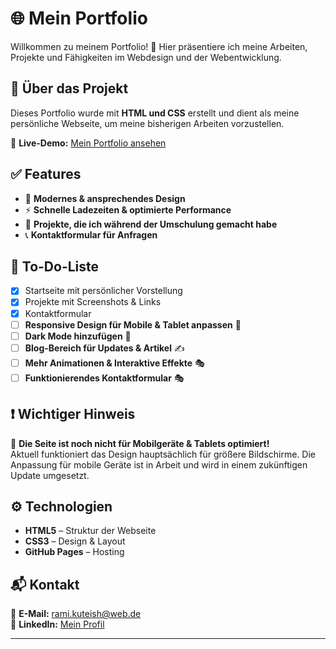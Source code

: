 # 🌐 Mein Portfolio

Willkommen zu meinem Portfolio! 🚀 Hier präsentiere ich meine Arbeiten, Projekte und Fähigkeiten im Webdesign und der Webentwicklung.

## 📌 Über das Projekt

Dieses Portfolio wurde mit **HTML und CSS** erstellt und dient als meine persönliche Webseite, um meine bisherigen Arbeiten vorzustellen.  

🔗 **Live-Demo:** [Mein Portfolio ansehen](https://ramikuteish-eng.github.io/mein-portfolio/)

## ✅ Features

- 🎨 **Modernes & ansprechendes Design**
- ⚡ **Schnelle Ladezeiten & optimierte Performance**
- 🔗 **Projekte, die ich während der Umschulung gemacht habe**
- 📞 **Kontaktformular für Anfragen**

## 🚀 To-Do-Liste

- [x] Startseite mit persönlicher Vorstellung  
- [x] Projekte mit Screenshots & Links  
- [x] Kontaktformular  
- [ ] **Responsive Design für Mobile & Tablet anpassen** 📱  
- [ ] **Dark Mode hinzufügen** 🌙  
- [ ] **Blog-Bereich für Updates & Artikel** ✍️  
- [ ] **Mehr Animationen & Interaktive Effekte** 🎭
- [ ] **Funktionierendes Kontaktformular** 🎭  

## ❗ Wichtiger Hinweis

📱 **Die Seite ist noch nicht für Mobilgeräte & Tablets optimiert!**  
Aktuell funktioniert das Design hauptsächlich für größere Bildschirme. Die Anpassung für mobile Geräte ist in Arbeit und wird in einem zukünftigen Update umgesetzt.  

## ⚙️ Technologien

- **HTML5** – Struktur der Webseite  
- **CSS3** – Design & Layout  
- **GitHub Pages** – Hosting  

## 📬 Kontakt

📧 **E-Mail:** rami.kuteish@web.de  
🔗 **LinkedIn:** [Mein Profil](https://www.linkedin.com/in/rami-kuteish-6aba45233/)  

---

